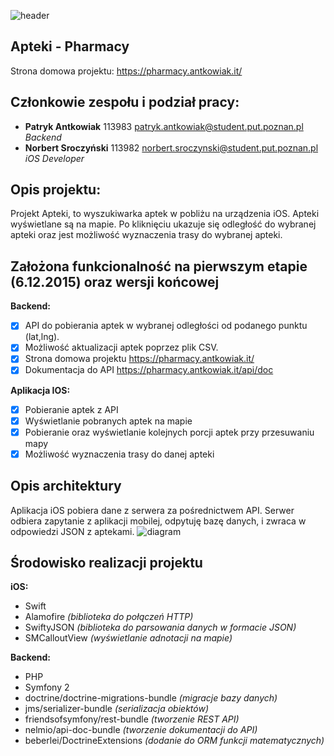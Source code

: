 ![header](https://pharmacy.antkowiak.it/img/git_header.png)
## Apteki - Pharmacy
Strona domowa projektu: https://pharmacy.antkowiak.it/

## Członkowie zespołu i podział pracy:
- **Patryk Antkowiak** 113983 patryk.antkowiak@student.put.poznan.pl *Backend*
- **Norbert Sroczyński** 113982 norbert.sroczynski@student.put.poznan.pl *iOS Developer*

## Opis projektu:
Projekt Apteki, to wyszukiwarka aptek w pobliżu na urządzenia iOS. Apteki wyświetlane są na mapie. Po kliknięciu ukazuje się odległość do wybranej apteki oraz jest możliwość wyznaczenia trasy do wybranej apteki.

## Założona funkcionalność na pierwszym etapie (6.12.2015) oraz wersji końcowej
**Backend:**
- [x] API do pobierania aptek w wybranej odległości od podanego punktu (lat,lng).
- [x] Możliwość aktualizacji aptek poprzez plik CSV.
- [x] Strona domowa projektu https://pharmacy.antkowiak.it/
- [x] Dokumentacja do API https://pharmacy.antkowiak.it/api/doc

**Aplikacja IOS:**
- [x] Pobieranie aptek z API
- [x] Wyświetlanie pobranych aptek na mapie
- [x] Pobieranie oraz wyświetlanie kolejnych porcji aptek przy przesuwaniu mapy
- [x] Możliwość wyznaczenia trasy do danej apteki

## Opis architektury

Aplikacja iOS pobiera dane z serwera za pośrednictwem API. Serwer odbiera zapytanie z aplikacji mobilej, odpytuję bazę danych, i zwraca w odpowiedzi JSON z aptekami.
![diagram](https://pharmacy.antkowiak.it/img/diagram.png)

## Środowisko realizacji projektu

**iOS:**
- Swift
- Alamofire *(biblioteka do połączeń HTTP)*
- SwiftyJSON *(biblioteka do parsowania danych w formacie JSON)*
- SMCalloutView *(wyświetlanie adnotacji na mapie)*


**Backend:**
- PHP
- Symfony 2
- doctrine/doctrine-migrations-bundle *(migracje bazy danych)*
- jms/serializer-bundle *(serializacja obiektów)*
- friendsofsymfony/rest-bundle *(tworzenie REST API)*
- nelmio/api-doc-bundle *(tworzenie dokumentacji do API)*
- beberlei/DoctrineExtensions *(dodanie do ORM funkcji matematycznych)*